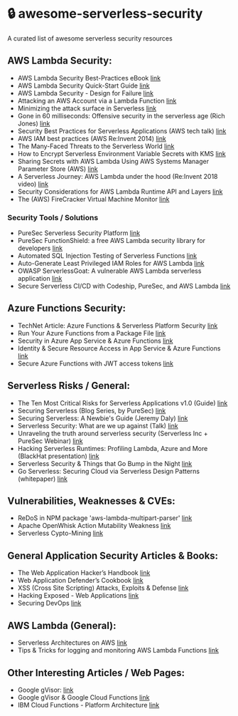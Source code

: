 # :lock: awesome-serverless-security
A curated list of awesome serverless security resources

## AWS Lambda Security:
* AWS Lambda Security Best-Practices eBook [link](https://www.puresec.io/aws-lambda-security-best-practices)
* AWS Lambda Security Quick-Start Guide [link](https://www.puresec.io/blog/aws-lambda-security-quick-guide])
* AWS Lambda Security - Design for Failure [link](https://www.puresec.io/blog/aws-security-best-practices-aws-lambda-security-design-for-failure) 
* Attacking an AWS Account via a Lambda Function [link](https://www.darkreading.com/cloud/securing-serverless-attacking-an-aws-account-via-a-lambda-function/a/d-id/1333047?) 
* Minimizing the attack surface in Serverless [link](https://www.slideshare.net/avi_shulman/serverless-minimizing-the-attack-surface)
* Gone in 60 milliseconds: Offensive security in the serverless age (Rich Jones) [link](https://www.youtube.com/watch?v=byJBR16xUnc) 
* Security Best Practices for Serverless Applications (AWS tech talk) [link](https://www.slideshare.net/AmazonWebServices/security-best-practices-for-serverless-applications-july-2017-aws-online-tech-talks) 
* AWS IAM best practices (AWS Re:Invent 2014) [link](https://www.slideshare.net/AmazonWebServices/sec305-iam-best-practices-aws-reinvent-2014)
* The Many-Faced Threats to the Serverless World [link](https://www.slideshare.net/theburningmonk/security-in-serverless-world-96644428) 
* How to Encrypt Serverless Environment Variable Secrets with KMS [link](https://www.metaltoad.com/blog/how-to-encrypt-serverless-environment-variable-secrets-with-kms])
* Sharing Secrets with AWS Lambda Using AWS Systems Manager Parameter Store (AWS) [link](https://aws.amazon.com/blogs/compute/sharing-secrets-with-aws-lambda-using-aws-systems-manager-parameter-store/) 
* A Serverless Journey: AWS Lambda under the hood (Re:Invent 2018 video) [link](https://www.youtube.com/watch?v=QdzV04T_kec) 
* Security Considerations for AWS Lambda Runtime API and Layers [link](https://www.puresec.io/blog/aws-lambda-security-considerations-runtime-api-and-layers) 
* The (AWS) FireCracker Virtual Machine Monitor [link](https://lwn.net/Articles/775736/)

### Security Tools / Solutions
* PureSec Serverless Security Platform [link](https://www.puresec.io/product)
* PureSec FunctionShield: a free AWS Lambda security library for developers [link](https://www.puresec.io/function-shield) 
* Automated SQL Injection Testing of Serverless Functions [link](https://www.puresec.io/blog/automated-sql-injection-testing-of-serverless-functions-on-a-shoestring-budget-and-some-good-music) 
* Auto-Generate Least Privileged IAM Roles for AWS Lambda [link](https://www.puresec.io/blog/generating-least-privileged-iam-roles-for-aws-lambda-functions-the-easy-way)
* OWASP ServerlessGoat: A vulnerable AWS Lambda serverless application [link](https://www.owasp.org/index.php/OWASP_Serverless_Goat)
* Secure Serverless CI/CD with Codeship, PureSec, and AWS Lambda [link](https://blog.codeship.com/secure-serverless-ci-cd-with-codeship-puresec-and-aws-lambda/) 

## Azure Functions Security:
* TechNet Article: Azure Functions & Serverless Platform Security [link](https://gallery.technet.microsoft.com/Azure-Functions-and-c6449f8d) 
* Run Your Azure Functions from a Package File [link](https://docs.microsoft.com/en-us/azure/azure-functions/run-functions-from-deployment-package) 
* Security in Azure App Service & Azure Functions [link](https://docs.microsoft.com/en-us/azure/app-service/app-service-security) 
* Identity & Secure Resource Access in App Service & Azure Functions [link](https://www.youtube.com/watch?v=iFDXDQXRJ8Y) 
* Secure Azure Functions with JWT access tokens [link](https://blog.wille-zone.de/post/secure-azure-functions-with-jwt-token/) 

## Serverless Risks / General:
* The Ten Most Critical Risks for Serverless Applications v1.0 (Guide) [link](https://github.com/puresec/sas-top-10)
* Securing Serverless (Blog Series, by PureSec) [link](https://www.puresec.io/blog/tag/securing-serverless-blog-series)
* Securing Serverless: A Newbie's Guide (Jeremy Daly) [link](https://www.jeremydaly.com/securing-serverless-a-newbies-guide/) 
* Serverless Security: What are we up against (Talk) [link](https://www.youtube.com/watch?v=M7wUanfWs1c&t=2s)
* Unraveling the truth around serverless security (Serverless Inc + PureSec Webinar) [link](https://www.youtube.com/watch?v=a5RfAMOrEW0) 
* Hacking Serverless Runtimes: Profiling Lambda, Azure and More (BlackHat presentation) [link](https://www.blackhat.com/docs/us-17/wednesday/us-17-Krug-Hacking-Severless-Runtimes.pdf)
* Serverless Security & Things that Go Bump in the Night [link](https://qconnewyork.com/ny2017/system/files/presentation-slides/serverless_security_and_things_that_go_bump_in_the_night_-_qcon_nyc_2017.pdf)
* Go Serverless: Securing Cloud via Serverless Design Patterns (whitepaper) [link]( https://www.usenix.org/system/files/conference/hotcloud18/hotcloud18-paper-hong.pdf)

## Vulnerabilities, Weaknesses & CVEs:
* ReDoS in NPM package 'aws-lambda-multipart-parser' [link](https://www.puresec.io/blog/redos-vulnerability-in-aws-lambda-multipart-parser-node-package)
* Apache OpenWhisk Action Mutability Weakness [link](https://www.puresec.io/blog/apache_openwhisk_mutability_weakness) 
* Serverless Cypto-Mining [link](https://www.puresec.io/blog/new-attack-vector-serverless-crypto-mining) 

## General Application Security Articles & Books:
* The Web Application Hacker’s Handbook [link](https://www.amazon.com/Web-Application-Hackers-Handbook-Exploiting/dp/1118026470/)
* Web Application Defender’s Cookbook [link](https://www.amazon.com/Web-Application-Defenders-Cookbook-Protecting/dp/1118362187/)
* XSS (Cross Site Scripting) Attacks, Exploits & Defense [link](https://www.amazon.com/Attacks-CROSS-SCRIPTING-EXPLOITS-DEFENSE-ebook)
* Hacking Exposed - Web Applications [link](https://www.amazon.com/Hacking-Exposed-Web-Applications-Third/dp/0071740643) 
* Securing DevOps [link](https://www.manning.com/books/securing-devops?a_aid=securingdevops&a_bid=1353bcd8)

## AWS Lambda (General):
* Serverless Architectures on AWS [link](https://www.amazon.com/Serverless-Architectures-AWS-examples-Lambda/dp/1617293822/)
* Tips & Tricks for logging and monitoring AWS Lambda Functions [link](https://hackernoon.com/tips-and-tricks-for-logging-and-monitoring-aws-lambda-functions-885af6da29a5)

## Other Interesting Articles / Web Pages:
* Google gVisor: [link](https://github.com/google/gvisor)
* Google gVisor & Google Cloud Functions [link](https://cloudplatform.googleblog.com/2018/05/Open-sourcing-gVisor-a-sandboxed-container-runtime.html)
* IBM Cloud Functions - Platform Architecture [link](https://console.bluemix.net/docs/openwhisk/openwhisk_about.html#openwhisk_about)


